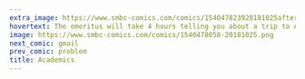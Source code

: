 ```yaml
---
extra_image: https://www.smbc-comics.com/comics/154047823920181025after.png
hovertext: The emeritus will take 4 hours telling you about a trip to Africa that happened 40 years ago.
image: https://www.smbc-comics.com/comics/1540478058-20181025.png
next_comic: gmail
prev_comic: problem
title: Academics
---
```


